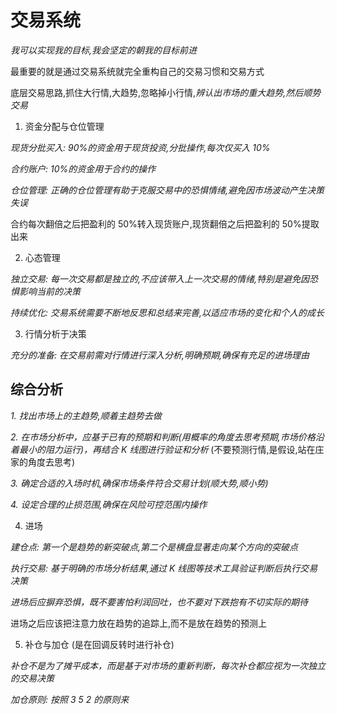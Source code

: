 # 交易系统

_我可以实现我的目标,我会坚定的朝我的目标前进_

最重要的就是通过交易系统就完全重构自己的交易习惯和交易方式

底层交易思路,抓住大行情,大趋势,忽略掉小行情,_辨认出市场的重大趋势,然后顺势交易_

1. 资金分配与仓位管理

_现货分批买入: 90%的资金用于现货投资,分批操作,每次仅买入 10%_

_合约账户: 10%的资金用于合约的操作_

_仓位管理: 正确的仓位管理有助于克服交易中的恐惧情绪,避免因市场波动产生决策失误_

合约每次翻倍之后把盈利的 50%转入现货账户,现货翻倍之后把盈利的 50%提取出来

2. 心态管理

_独立交易: 每一次交易都是独立的,不应该带入上一次交易的情绪,特别是避免因恐惧影响当前的决策_

_持续优化: 交易系统需要不断地反思和总结来完善,以适应市场的变化和个人的成长_

3. 行情分析于决策

_充分的准备: 在交易前需对行情进行深入分析,明确预期,确保有充足的进场理由_

## 综合分析

_1. 找出市场上的主趋势,顺着主趋势去做_

_2. 在市场分析中，应基于已有的预期和判断(用概率的角度去思考预期,市场价格沿着最小的阻力运行)，再结合 K 线图进行验证和分析_
(不要预测行情,是假设,站在庄家的角度去思考)

_3. 确定合适的入场时机,确保市场条件符合交易计划(顺大势,顺小势)_

_4. 设定合理的止损范围,确保在风险可控范围内操作_

4. 进场

_建仓点: 第一个是趋势的新突破点,第二个是横盘显著走向某个方向的突破点_

_执行交易: 基于明确的市场分析结果,通过 K 线图等技术工具验证判断后执行交易决策_

_进场后应摒弃恐惧，既不要害怕利润回吐，也不要对下跌抱有不切实际的期待_

进场之后应该把注意力放在趋势的追踪上,而不是放在趋势的预测上

5. 补仓与加仓 (是在回调反转时进行补仓)

_补仓不是为了摊平成本，而是基于对市场的重新判断，每次补仓都应视为一次独立的交易决策_

_加仓原则: 按照 3 5 2 的原则来_
